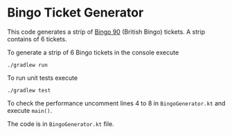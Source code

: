 # Bingo Ticket Generator
This code generates a strip of [Bingo 90](https://en.wikipedia.org/wiki/Bingo_(United_Kingdom)) (British Bingo) tickets. A strip contains of 6 tickets.

To generate a strip of 6 Bingo tickets in the console execute

```
./gradlew run
```
To run unit tests execute
```
./gradlew test
```
To check the performance uncomment lines 4 to 8 in `BingoGenerator.kt` and execute `main()`.

The code is in `BingoGenerator.kt` file.